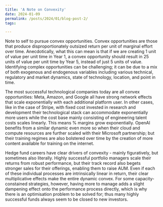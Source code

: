 ```yaml
---
title: 'A Note on Convexity'
date: 2024-01-09
permalink: /posts/2024/01/blog-post-2/
tags:

---
```

Note to self to pursue convex opportunities. Convex opportunities are those that produce disproportionately outsized return per unit of marginal effort over time. Anecdotically, what this can mean is that if we are creating 1 unit of value per unit time in Year 1, a convex opportunity should result in 25 units of value per unit time by Year 5, instead of just 5 units of value. Identifying complex opportunities can be challenging; it can be due to a mix of both exogenous and endogenous variables including various technical, regulatory and market dynamics, state of technology, location, and point in time.

The most successful technological companies today are all convex opportunities: Meta, Amazon, and Google all have strong network effects that scale exponentially with each additional platform user. In other cases, like in the case of Stripe, with fixed cost invested in research and development their technological stack can accommodate exponentially more users while the cost base mainly consisting of engineering talent costs scales linearly. This means % margins grow exponentially. OpenAI benefits from a similar dynamic even more so when their cloud and compute resources are further scaled with their Microsoft partnership; but their training regimes are also bolstered over time by the creation of more content available for training on the internet.

Hedge fund careers have clear drivers of convexity - mainly figuratively, but sometimes also literally. Highly successful portfolio managers scale their returns from robust performance, but their track record also begets stronger sales for their offerings, enabling them to raise AUM. Even if each of these individual processes are intrinsically linear in return, their clear multiplicative effects make the entire dynamic convex. For some capacity-constained strategies, however, having more to manage adds a slight dampening effect onto the performance process directly, which is why there is an optimisation problem to be solved for; thus many highly successful funds always seem to be closed to new investors.
